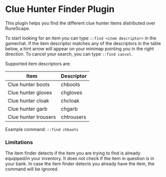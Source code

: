 # Clue Hunter Finder Plugin

This plugin helps you find the different clue hunter items distributed over RuneScape.

To start looking for an item you can type `::find <item descriptor>` in the gamechat. If the item descriptor matches any
of the descriptors in the table below, a hint arrow will appear on your minimap pointing you in the right direction. To
cancel your search, you can type `::find cancel`.

Supported item descriptors are:

|  Item | Descriptor  |
|---|---|
| Clue hunter boots  |  chboots |
| Clue hunter gloves  |  chgloves |
| Clue hunter cloak |  chcloak |
| Clue hunter garb |  chgarb |
|  Clue hunter trousers | chtrousers |

Example command: `::find chboots`

### Limitations

The item finder detects if the item you are trying to find is already equipped/in your inventory. It does not check if
the item in question is in your bank. In case the item finder detects you already have the item, the command will be
ignored.
